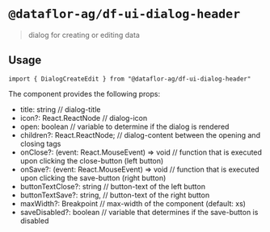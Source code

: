# `@dataflor-ag/df-ui-dialog-header`

> dialog for creating or editing data

## Usage

```tsx
import { DialogCreateEdit } from "@dataflor-ag/df-ui-dialog-header"
```

The component provides the following props:
- title: string // dialog-title
- icon?: React.ReactNode // dialog-icon
-  open: boolean // variable to determine if the dialog is rendered
-  children?: React.ReactNode; // dialog-content between the opening and closing tags
- onClose?: (event: React.MouseEvent<HTMLButtonElement>) => void // function that is executed upon clicking the close-button (left button)
- onSave?: (event: React.MouseEvent<HTMLButtonElement>) => void // function that is executed upon clicking the save-button (right button)
- buttonTextClose?: string // button-text of the left button
-  buttonTextSave?: string, // button-text of the right button
- maxWidth?: Breakpoint // max-width of the component (default: xs)
- saveDisabled?: boolean // variable that determines if the save-button is disabled